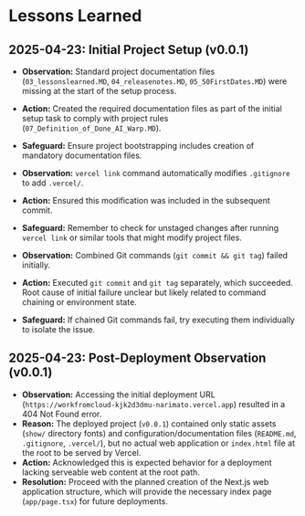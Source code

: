 # Lessons Learned

## 2025-04-23: Initial Project Setup (v0.0.1)

- **Observation:** Standard project documentation files (`03_lessonslearned.MD`, `04_releasenotes.MD`, `05_50FirstDates.MD`) were missing at the start of the setup process.
- **Action:** Created the required documentation files as part of the initial setup task to comply with project rules (`07_Definition_of_Done_AI_Warp.MD`).
- **Safeguard:** Ensure project bootstrapping includes creation of mandatory documentation files.

- **Observation:** `vercel link` command automatically modifies `.gitignore` to add `.vercel/`.
- **Action:** Ensured this modification was included in the subsequent commit.
- **Safeguard:** Remember to check for unstaged changes after running `vercel link` or similar tools that might modify project files.

- **Observation:** Combined Git commands (`git commit && git tag`) failed initially.
- **Action:** Executed `git commit` and `git tag` separately, which succeeded. Root cause of initial failure unclear but likely related to command chaining or environment state.
- **Safeguard:** If chained Git commands fail, try executing them individually to isolate the issue.


## 2025-04-23: Post-Deployment Observation (v0.0.1)

- **Observation:** Accessing the initial deployment URL (`https://workfromcloud-kjk2d3dmu-narimato.vercel.app`) resulted in a 404 Not Found error.
- **Reason:** The deployed project (`v0.0.1`) contained only static assets (`show/` directory fonts) and configuration/documentation files (`README.md`, `.gitignore`, `.vercel/`), but no actual web application or `index.html` file at the root to be served by Vercel.
- **Action:** Acknowledged this is expected behavior for a deployment lacking serveable web content at the root path.
- **Resolution:** Proceed with the planned creation of the Next.js web application structure, which will provide the necessary index page (`app/page.tsx`) for future deployments.
